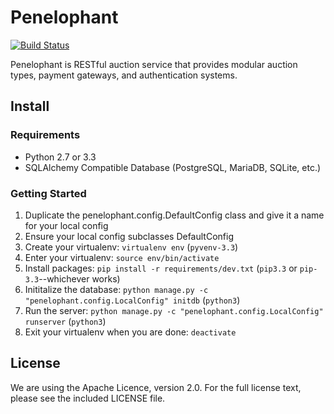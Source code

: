 # Penelophant

[![Build Status](https://travis-ci.org/kevinoconnor7/penelophant.png?branch=master)](https://travis-ci.org/kevinoconnor7/penelophant)

Penelophant is RESTful auction service that provides modular auction types, payment gateways, and authentication systems.

## Install

### Requirements
  * Python 2.7 or 3.3
  * SQLAlchemy Compatible Database (PostgreSQL, MariaDB, SQLite, etc.)

### Getting Started
  1. Duplicate the penelophant.config.DefaultConfig class and give it a
     name for your local config
  2. Ensure your local config subclasses DefaultConfig
  3. Create your virtualenv: ```virtualenv env``` (```pyvenv-3.3```)
  4. Enter your virtualenv: ```source env/bin/activate```
  5. Install packages: ```pip install -r requirements/dev.txt``` (```pip3.3``` or ```pip-3.3```--whichever works)
  6. Inititalize the database: ```python manage.py -c "penelophant.config.LocalConfig" initdb``` (```python3```)
  7. Run the server: ```python manage.py -c "penelophant.config.LocalConfig" runserver``` (```python3```)
  8. Exit your virtualenv when you are done: ```deactivate```

## License
We are using the Apache Licence, version 2.0. For the full license
text, please see the included LICENSE file.

